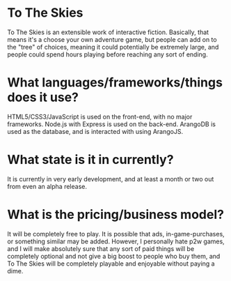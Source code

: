 # To The Skies
To The Skies is an extensible work of interactive fiction. Basically, that means it's a choose your own adventure game, but people can add on to the "tree" of choices, meaning it could potentially be extremely large, and people could spend hours playing before reaching any sort of ending.
# What languages/frameworks/things does it use?
HTML5/CSS3/JavaScript is used on the front-end, with no major frameworks. Node.js with Express is used on the back-end. ArangoDB is used as the database, and is interacted with using ArangoJS.
# What state is it in currently?
It is currently in very early development, and at least a month or two out from even an alpha release.
# What is the pricing/business model?
It will be completely free to play. It is possible that ads, in-game-purchases, or something similar may be added. However, I personally hate p2w games, and I will make absolutely sure that any sort of paid things will be completely optional and not give a big boost to people who buy them, and To The Skies will be completely playable and enjoyable without paying a dime.
